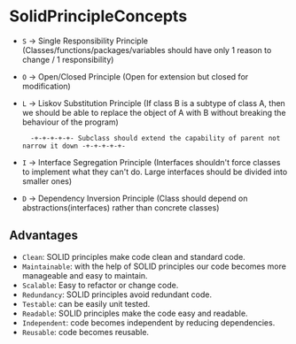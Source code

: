# SolidPrincipleConcepts

- `S` -> Single Responsibility Principle (Classes/functions/packages/variables should have only
        1 reason to change / 1 responsibility)
- `O` -> Open/Closed Principle (Open for extension but closed for modification)
- `L` -> Liskov Substitution Principle (If class B is a subtype of class A, then we should be able to replace the object 
        of A with B without breaking the behaviour of the program)

        -+-+-+-+-+- Subclass should extend the capability of parent not narrow it down -+-+-+-+-+-
- `I` -> Interface Segregation Principle (Interfaces shouldn't force classes to implement what they can't do. Large
        interfaces should be divided into smaller ones)
- `D` -> Dependency Inversion Principle (Class should depend on abstractions(interfaces) rather than concrete classes)


## Advantages

- `Clean`: SOLID principles make code clean and standard code.
- `Maintainable`: with the help of SOLID principles our code becomes more manageable and easy to maintain.
- `Scalable`: Easy to refactor or change code.
- `Redundancy`: SOLID principles avoid redundant code.
- `Testable`: can be easily unit tested.
- `Readable`: SOLID principles make the code easy and readable.
- `Independent`: code becomes independent by reducing dependencies.
- `Reusable`: code becomes reusable.

